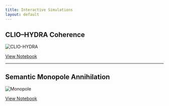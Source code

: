 ```yaml
---
title: Interactive Simulations
layout: default
---
```


## CLIO–HYDRA Coherence

<div class="video-wrapper">
  <img src="/islands-of-coherence/output/figures/clio_hydra_coherence.gif" alt="CLIO-HYDRA">
</div>

[View Notebook](https://nbviewer.jupyter.org/github/flyxion/islands-of-coherence/blob/gh-pages/src/python/notebooks/clio_hydra_demo.ipynb)

---

## Semantic Monopole Annihilation

<div class="video-wrapper">
  <img src="/islands-of-coherence/output/figures/monopole_annihilation.gif" alt="Monopole">
</div>

[View Notebook](https://nbviewer.jupyter.org/github/flyxion/islands-of-coherence/blob/gh-pages/src/python/notebooks/monopole_nucleation.ipynb)
